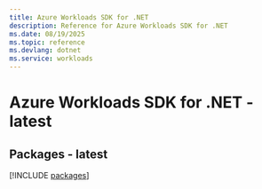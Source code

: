 ```yaml
---
title: Azure Workloads SDK for .NET
description: Reference for Azure Workloads SDK for .NET
ms.date: 08/19/2025
ms.topic: reference
ms.devlang: dotnet
ms.service: workloads
---
```

# Azure Workloads SDK for .NET - latest
## Packages - latest
[!INCLUDE [packages](workloads-index.md)]